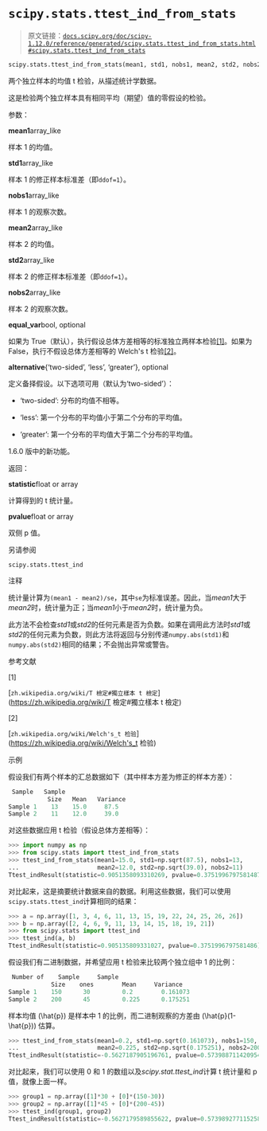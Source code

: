 # `scipy.stats.ttest_ind_from_stats`

> 原文链接：[`docs.scipy.org/doc/scipy-1.12.0/reference/generated/scipy.stats.ttest_ind_from_stats.html#scipy.stats.ttest_ind_from_stats`](https://docs.scipy.org/doc/scipy-1.12.0/reference/generated/scipy.stats.ttest_ind_from_stats.html#scipy.stats.ttest_ind_from_stats)

```py
scipy.stats.ttest_ind_from_stats(mean1, std1, nobs1, mean2, std2, nobs2, equal_var=True, alternative='two-sided')
```

两个独立样本的均值 t 检验，从描述统计学数据。

这是检验两个独立样本具有相同平均（期望）值的零假设的检验。

参数：

**mean1**array_like

样本 1 的均值。

**std1**array_like

样本 1 的修正样本标准差（即`ddof=1`）。

**nobs1**array_like

样本 1 的观察次数。

**mean2**array_like

样本 2 的均值。

**std2**array_like

样本 2 的修正样本标准差（即`ddof=1`）。

**nobs2**array_like

样本 2 的观察次数。

**equal_var**bool, optional

如果为 True（默认），执行假设总体方差相等的标准独立两样本检验[[1]](#r24a95fcea38c-1)。如果为 False，执行不假设总体方差相等的 Welch's t 检验[[2]](#r24a95fcea38c-2)。

**alternative**{‘two-sided’, ‘less’, ‘greater’}, optional

定义备择假设。以下选项可用（默认为‘two-sided’）：

+   ‘two-sided’: 分布的均值不相等。

+   ‘less’: 第一个分布的平均值小于第二个分布的平均值。

+   ‘greater’: 第一个分布的平均值大于第二个分布的平均值。

1.6.0 版中的新功能。

返回：

**statistic**float or array

计算得到的 t 统计量。

**pvalue**float or array

双侧 p 值。

另请参阅

`scipy.stats.ttest_ind`

注释

统计量计算为`(mean1 - mean2)/se`，其中`se`为标准误差。因此，当*mean1*大于*mean2*时，统计量为正；当*mean1*小于*mean2*时，统计量为负。

此方法不会检查*std1*或*std2*的任何元素是否为负数。如果在调用此方法时*std1*或*std2*的任何元素为负数，则此方法将返回与分别传递`numpy.abs(std1)`和`numpy.abs(std2)`相同的结果；不会抛出异常或警告。

参考文献

[1]

[`zh.wikipedia.org/wiki/T 檢定#獨立樣本 t 檢定`](https://zh.wikipedia.org/wiki/T 檢定#獨立樣本 t 檢定)

[2]

[`zh.wikipedia.org/wiki/Welch's_t 检验`](https://zh.wikipedia.org/wiki/Welch's_t 检验)

示例

假设我们有两个样本的汇总数据如下（其中样本方差为修正的样本方差）：

```py
 Sample   Sample
           Size   Mean   Variance
Sample 1    13    15.0     87.5
Sample 2    11    12.0     39.0 
```

对这些数据应用 t 检验（假设总体方差相等）：

```py
>>> import numpy as np
>>> from scipy.stats import ttest_ind_from_stats
>>> ttest_ind_from_stats(mean1=15.0, std1=np.sqrt(87.5), nobs1=13,
...                      mean2=12.0, std2=np.sqrt(39.0), nobs2=11)
Ttest_indResult(statistic=0.9051358093310269, pvalue=0.3751996797581487) 
```

对比起来，这是摘要统计数据来自的数据。利用这些数据，我们可以使用`scipy.stats.ttest_ind`计算相同的结果：

```py
>>> a = np.array([1, 3, 4, 6, 11, 13, 15, 19, 22, 24, 25, 26, 26])
>>> b = np.array([2, 4, 6, 9, 11, 13, 14, 15, 18, 19, 21])
>>> from scipy.stats import ttest_ind
>>> ttest_ind(a, b)
Ttest_indResult(statistic=0.905135809331027, pvalue=0.3751996797581486) 
```

假设我们有二进制数据，并希望应用 t 检验来比较两个独立组中 1 的比例：

```py
 Number of    Sample     Sample
            Size    ones        Mean     Variance
Sample 1    150      30         0.2        0.161073
Sample 2    200      45         0.225      0.175251 
```

样本均值 \(\hat{p}\) 是样本中 1 的比例，而二进制观察的方差由 \(\hat{p}(1-\hat{p})\) 估算。

```py
>>> ttest_ind_from_stats(mean1=0.2, std1=np.sqrt(0.161073), nobs1=150,
...                      mean2=0.225, std2=np.sqrt(0.175251), nobs2=200)
Ttest_indResult(statistic=-0.5627187905196761, pvalue=0.5739887114209541) 
```

对比起来，我们可以使用 0 和 1 的数组以及*scipy.stat.ttest_ind*计算 t 统计量和 p 值，就像上面一样。

```py
>>> group1 = np.array([1]*30 + [0]*(150-30))
>>> group2 = np.array([1]*45 + [0]*(200-45))
>>> ttest_ind(group1, group2)
Ttest_indResult(statistic=-0.5627179589855622, pvalue=0.573989277115258) 
```
